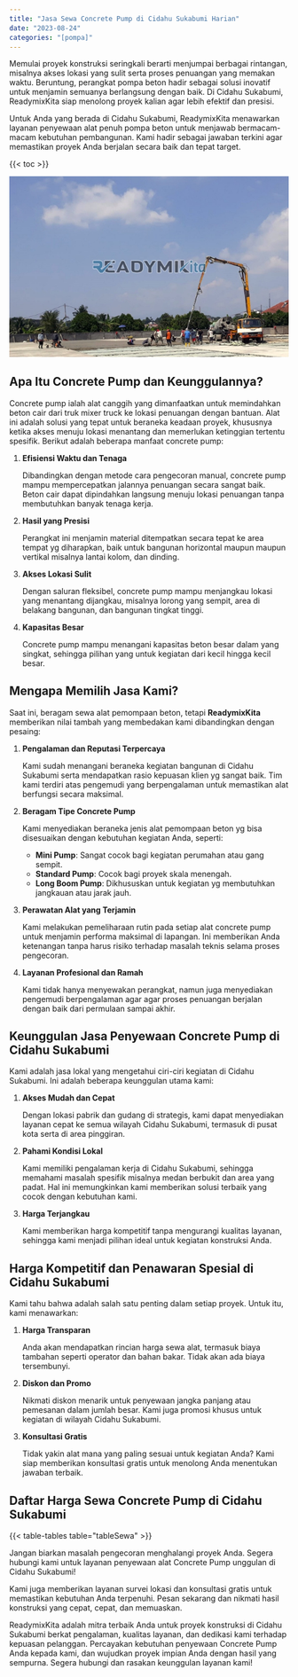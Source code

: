 ```yaml
---
title: "Jasa Sewa Concrete Pump di Cidahu Sukabumi Harian"
date: "2023-08-24"
categories: "[pompa]"
---
```


Memulai proyek konstruksi seringkali berarti menjumpai berbagai rintangan, misalnya akses lokasi yang sulit serta proses penuangan yang memakan waktu. Beruntung, perangkat pompa beton hadir sebagai solusi inovatif untuk menjamin semuanya berlangsung dengan baik. Di Cidahu Sukabumi, ReadymixKita siap menolong proyek kalian agar lebih efektif dan presisi.

Untuk Anda yang berada di Cidahu Sukabumi, ReadymixKita menawarkan layanan penyewaan alat penuh pompa beton untuk menjawab bermacam-macam kebutuhan pembangunan. Kami hadir sebagai jawaban terkini agar memastikan proyek Anda berjalan secara baik dan tepat target.

{{< toc >}}

![Jasa Sewa Concrete Pump di Cidahu Sukabumi Harian](/images/pompa/sewa-pompa-08.jpg)

## Apa Itu Concrete Pump dan Keunggulannya?

Concrete pump ialah alat canggih yang dimanfaatkan untuk memindahkan beton cair dari truk mixer truck ke lokasi penuangan dengan bantuan. Alat ini adalah solusi yang tepat untuk beraneka keadaan proyek, khususnya ketika akses menuju lokasi menantang dan memerlukan ketinggian tertentu spesifik. Berikut adalah beberapa manfaat concrete pump:

1. **Efisiensi Waktu dan Tenaga**

   Dibandingkan dengan metode cara pengecoran manual, concrete pump mampu mempercepatkan jalannya penuangan secara sangat baik. Beton cair dapat dipindahkan langsung menuju lokasi penuangan tanpa membutuhkan banyak tenaga kerja.

2. **Hasil yang Presisi**

   Perangkat ini menjamin material ditempatkan secara tepat ke area tempat yg diharapkan, baik untuk bangunan horizontal maupun maupun vertikal misalnya lantai kolom, dan dinding.

3. **Akses Lokasi Sulit**

   Dengan saluran fleksibel, concrete pump mampu menjangkau lokasi yang menantang dijangkau, misalnya lorong yang sempit, area di belakang bangunan, dan bangunan tingkat tinggi.

4. **Kapasitas Besar**

   Concrete pump mampu menangani kapasitas beton besar dalam yang singkat, sehingga pilihan yang untuk kegiatan dari kecil hingga kecil besar.

## Mengapa Memilih Jasa Kami?

Saat ini, beragam sewa alat pemompaan beton, tetapi **ReadymixKita** memberikan nilai tambah yang membedakan kami dibandingkan dengan pesaing:

1. **Pengalaman dan Reputasi Terpercaya**

   Kami sudah menangani beraneka kegiatan bangunan di Cidahu Sukabumi serta mendapatkan rasio kepuasan klien yg sangat baik. Tim kami terdiri atas pengemudi yang berpengalaman untuk memastikan alat berfungsi secara maksimal.

2. **Beragam Tipe Concrete Pump**

   Kami menyediakan beraneka jenis alat pemompaan beton yg bisa disesuaikan dengan kebutuhan kegiatan Anda, seperti:
   - **Mini Pump**: Sangat cocok bagi kegiatan perumahan atau gang sempit.
   - **Standard Pump**: Cocok bagi proyek skala menengah.
   - **Long Boom Pump**: Dikhususkan untuk kegiatan yg membutuhkan jangkauan atau jarak jauh.

3. **Perawatan Alat yang Terjamin**

   Kami melakukan pemeliharaan rutin pada setiap alat concrete pump untuk menjamin performa maksimal di lapangan. Ini memberikan Anda ketenangan tanpa harus risiko terhadap masalah teknis selama proses pengecoran.

4. **Layanan Profesional dan Ramah**

   Kami tidak hanya menyewakan perangkat, namun juga menyediakan pengemudi berpengalaman agar agar proses penuangan berjalan dengan baik dari permulaan sampai akhir.

## Keunggulan Jasa Penyewaan Concrete Pump di Cidahu Sukabumi

Kami adalah jasa lokal yang mengetahui ciri-ciri kegiatan di Cidahu Sukabumi. Ini adalah beberapa keunggulan utama kami:

1. **Akses Mudah dan Cepat**

   Dengan lokasi pabrik dan gudang di strategis, kami dapat menyediakan layanan cepat ke semua wilayah Cidahu Sukabumi, termasuk di pusat kota serta di area pinggiran.

2. **Pahami Kondisi Lokal**

   Kami memiliki pengalaman kerja di Cidahu Sukabumi, sehingga memahami masalah spesifik misalnya medan berbukit dan area yang padat. Hal ini memungkinkan kami memberikan solusi terbaik yang cocok dengan kebutuhan kami.

3. **Harga Terjangkau**

   Kami memberikan harga kompetitif tanpa mengurangi kualitas layanan, sehingga kami menjadi pilihan ideal untuk kegiatan konstruksi Anda.

## Harga Kompetitif dan Penawaran Spesial di Cidahu Sukabumi

Kami tahu bahwa adalah salah satu penting dalam setiap proyek. Untuk itu, kami menawarkan:

1. **Harga Transparan**

   Anda akan mendapatkan rincian harga sewa alat, termasuk biaya tambahan seperti operator dan bahan bakar. Tidak akan ada biaya tersembunyi.

2. **Diskon dan Promo**

   Nikmati diskon menarik untuk penyewaan jangka panjang atau pemesanan dalam jumlah besar. Kami juga promosi khusus untuk kegiatan di wilayah Cidahu Sukabumi.

3. **Konsultasi Gratis**

   Tidak yakin alat mana yang paling sesuai untuk kegiatan Anda? Kami siap memberikan konsultasi gratis untuk menolong Anda menentukan jawaban terbaik.

## Daftar Harga Sewa Concrete Pump di Cidahu Sukabumi

{{< table-tables table="tableSewa" >}}

Jangan biarkan masalah pengecoran menghalangi proyek Anda. Segera hubungi kami untuk layanan penyewaan alat Concrete Pump unggulan di Cidahu Sukabumi!

Kami juga memberikan layanan survei lokasi dan konsultasi gratis untuk memastikan kebutuhan Anda terpenuhi. Pesan sekarang dan nikmati hasil konstruksi yang cepat, cepat, dan memuaskan.

ReadymixKita adalah mitra terbaik Anda untuk proyek konstruksi di Cidahu Sukabumi berkat pengalaman, kualitas layanan, dan dedikasi kami terhadap kepuasan pelanggan. Percayakan kebutuhan penyewaan Concrete Pump Anda kepada kami, dan wujudkan proyek impian Anda dengan hasil yang sempurna. Segera hubungi dan rasakan keunggulan layanan kami!